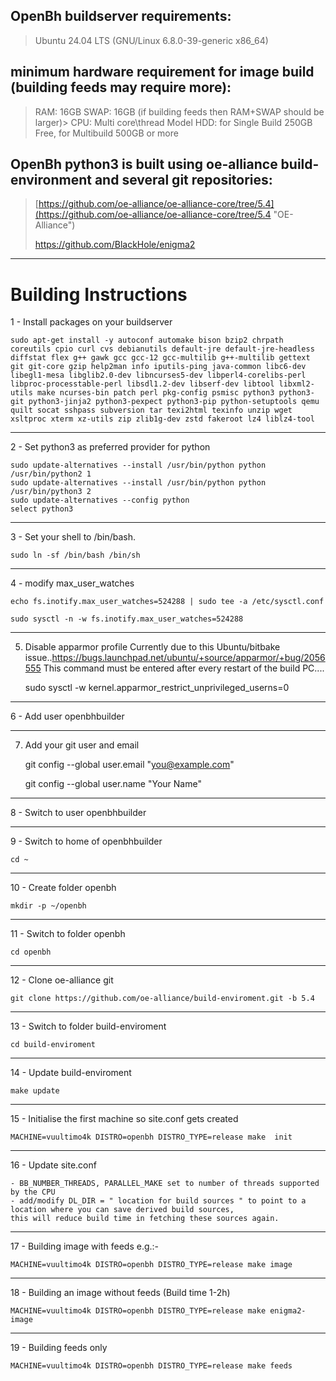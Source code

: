 ## OpenBh buildserver requirements: ##

>Ubuntu 24.04 LTS (GNU/Linux 6.8.0-39-generic x86_64)

## minimum hardware requirement for image build (building feeds may require more):

> RAM:  16GB
> SWAP: 16GB (if building feeds then RAM+SWAP should be larger)>
> CPU:  Multi core\thread Model
> HDD:  for Single Build 250GB Free, for Multibuild 500GB or more

## OpenBh python3 is built using oe-alliance build-environment and several git repositories: ##

> [https://github.com/oe-alliance/oe-alliance-core/tree/5.4](https://github.com/oe-alliance/oe-alliance-core/tree/5.4 "OE-Alliance")
>
> https://github.com/BlackHole/enigma2

----------

# Building Instructions #

1 - Install packages on your buildserver

    sudo apt-get install -y autoconf automake bison bzip2 chrpath coreutils cpio curl cvs debianutils default-jre default-jre-headless diffstat flex g++ gawk gcc gcc-12 gcc-multilib g++-multilib gettext git git-core gzip help2man info iputils-ping java-common libc6-dev libegl1-mesa libglib2.0-dev libncurses5-dev libperl4-corelibs-perl libproc-processtable-perl libsdl1.2-dev libserf-dev libtool libxml2-utils make ncurses-bin patch perl pkg-config psmisc python3 python3-git python3-jinja2 python3-pexpect python3-pip python-setuptools qemu quilt socat sshpass subversion tar texi2html texinfo unzip wget xsltproc xterm xz-utils zip zlib1g-dev zstd fakeroot lz4 liblz4-tool

----------
2 - Set python3 as preferred provider for python

	sudo update-alternatives --install /usr/bin/python python /usr/bin/python2 1
	sudo update-alternatives --install /usr/bin/python python /usr/bin/python3 2
	sudo update-alternatives --config python
	select python3

----------
3 - Set your shell to /bin/bash.

    sudo ln -sf /bin/bash /bin/sh

----------
4 - modify max_user_watches

	echo fs.inotify.max_user_watches=524288 | sudo tee -a /etc/sysctl.conf

	sudo sysctl -n -w fs.inotify.max_user_watches=524288

----------
5. Disable apparmor profile
   Currently due to this Ubuntu/bitbake issue..https://bugs.launchpad.net/ubuntu/+source/apparmor/+bug/2056555
   This command must be entered after every restart of the build PC....

   sudo sysctl -w kernel.apparmor_restrict_unprivileged_userns=0

----------
6 - Add user openbhbuilder

----------
7. Add your git user and email

     git config --global user.email "you@example.com"

    git config --global user.name "Your Name"

----------
8 - Switch to user openbhbuilder

----------
9 - Switch to home of openbhbuilder

	cd ~

----------
10 - Create folder openbh

	mkdir -p ~/openbh

----------
11 - Switch to folder openbh

	cd openbh

----------
12 - Clone oe-alliance git

    git clone https://github.com/oe-alliance/build-enviroment.git -b 5.4

----------
13 - Switch to folder build-enviroment

	cd build-enviroment

----------
14 - Update build-enviroment

	make update

----------
15 - Initialise the first machine so site.conf gets created

    MACHINE=vuultimo4k DISTRO=openbh DISTRO_TYPE=release make  init

----------
16 - Update site.conf

    - BB_NUMBER_THREADS, PARALLEL_MAKE set to number of threads supported by the CPU
    - add/modify DL_DIR = " location for build sources " to point to a location where you can save derived build sources,
    this will reduce build time in fetching these sources again.

----------
17 - Building image with feeds  e.g.:-

	MACHINE=vuultimo4k DISTRO=openbh DISTRO_TYPE=release make image

----------
18 - Building an image without feeds (Build time 1-2h)

	MACHINE=vuultimo4k DISTRO=openbh DISTRO_TYPE=release make enigma2-image

----------
19 - Building feeds only

	MACHINE=vuultimo4k DISTRO=openbh DISTRO_TYPE=release make feeds

